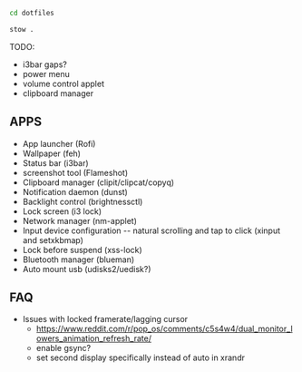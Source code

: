 ```bash
cd dotfiles
```

```bash
stow .
```


TODO:
- i3bar gaps?
- power menu
- volume control applet
- clipboard manager

## APPS
- App launcher (Rofi)
- Wallpaper (feh)
- Status bar (i3bar)
- screenshot tool (Flameshot)
- Clipboard manager (clipit/clipcat/copyq)
- Notification daemon (dunst)
- Backlight control (brightnessctl)
- Lock screen (i3 lock)
- Network manager (nm-applet)
- Input device configuration -- natural scrolling and tap to click (xinput and setxkbmap)
- Lock before suspend (xss-lock)
- Bluetooth manager (blueman)
- Auto mount usb (udisks2/uedisk?)

## FAQ
- Issues with locked framerate/lagging cursor
  - https://www.reddit.com/r/pop_os/comments/c5s4w4/dual_monitor_lowers_animation_refresh_rate/
  - enable gsync?
  - set second display specifically instead of auto in xrandr

